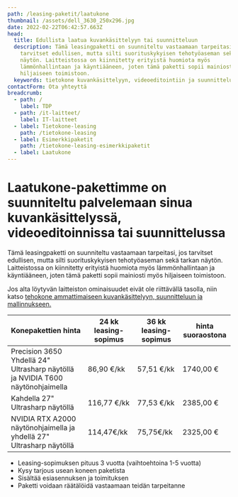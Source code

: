 ```yaml
---
path: /leasing-paketit/laatukone
thumbnail: /assets/dell_3630_250x296.jpg
date: 2022-02-22T06:42:57.663Z
head:
  title: Edullista laatua kuvankäsittelyyn tai suunnitteluun
  description: Tämä leasingpaketti on suunniteltu vastaamaan tarpeitasi, jos
    tarvitset edullisen, mutta silti suorituskykyisen tehotyöaseman sekä tarkan
    näytön. Laitteistossa on kiinnitetty erityistä huomiota myös
    lämmönhallintaan ja käyntiääneen, joten tämä paketti sopii mainiosti myös
    hiljaiseen toimistoon.
  keywords: tietokone kuvankäsittelyyn, videoeditointiin ja suunnitteluun
contactForm: Ota yhteyttä
breadcrumb:
  - path: /
    label: TDP
  - path: /it-laitteet/
    label: IT-laitteet
  - label: Tietokone-leasing
    path: /tietokone-leasing
  - label: Esimerkkipaketit
    path: /tietokone-leasing-esimerkkipaketit
  - label: Laatukone
---
```

# Laatukone-pakettimme on suunniteltu palvelemaan sinua kuvankäsittelyssä, videoeditoinnissa tai suunnittelussa

Tämä leasingpaketti on suunniteltu vastaamaan tarpeitasi, jos tarvitset edullisen, mutta silti suorituskykyisen tehotyöaseman sekä tarkan näytön. Laitteistossa on kiinnitetty erityistä huomiota myös lämmönhallintaan ja käyntiääneen, joten tämä paketti sopii mainiosti myös hiljaiseen toimistoon.

Jos alta löytyvän laitteiston ominaisuudet eivät ole riittävällä tasolla, niin katso <a href="leasing-paketit/tehokone">tehokone ammattimaiseen kuvankäsittelyyn, suunnitteluun ja mallinnukseen.</a>

| Konepakettien hinta                                                            | 24 kk leasing-sopimus | 36 kk leasing-sopimus | hinta suoraostona |
| ------------------------------------------------------------------------------ | --------------------- | --------------------- | ----------------- |
| Precision 3650 Yhdellä 24" Ultrasharp näytöllä ja NVIDIA T600 näytönohjaimella | 86,90 €/kk            | 57,51 €/kk            | 1740,00 €         |
| Kahdella 27" Ultrasharp näytöllä                                               | 116,77 €/kk           | 77,53 €/kk            | 2385,00 €         |
| NVIDIA RTX A2000 näytönohjaimella ja yhdellä 27" Ultrasharp näytöllä           | 114,47€/kk            | 75,75€/kk             | 2325,00 €         |

* Leasing-sopimuksen pituus 3 vuotta (vaihtoehtoina 1-5 vuotta)
* Kysy tarjous usean koneen paketista
* Sisältää esiasennuksen ja toimituksen
* Paketti voidaan räätälöidä vastaamaan teidän tarpeitanne

<Cards cardsPerRow="2" cards='[{"bgColor":"lightest","title":"Dell Precision 3650","linkBgColor":"darkest","image":"/assets/dell_pmini_3650_2.jpg","content":"Tehokkaalla suorittimella ja erinomaisella grafiikkateholla varustettu pitkän elinkaaren kone kuvankäsittelyyn, suunnitteluun ja muotoiluun.\n\nErittäin hiljainen ja helposti laajennettavissa usean näytön kokoonpanoihin.\n\n* Intel Core i7 8-ydinprosessori\n* Windows 10 tai 11 Professional 64 bit\n* Integoitu Intel HD Graphics 630 näytönohjain\n* NVIDIA T600-näytönohjain. Jopa NVIDIA RTX A6000 optiona\n* 16 Gt muistia, 512GB M.2 NVMe SSD kiintolevy, 5 x USB (2.0, 3.2 Gen 1 ja Gen 2), 2 x DP\n* Integroitu muistikortinlukija / Optinen asema DVD+/-RW\n* 3 vuoden onsite-huolto ja Tekninen tuki – puhelinneuvonta – 1 vuosi"},{"bgColor":"lightest","title":"Dell 27\" Ultrasharp U2722D QHD/16:9/IPS/HAS/PIVOT/MST","linkBgColor":"darkest","content":"Dell Ultrasharp U2722D vastaa vaativan-käyttäjän tarpeisiin QHD-tarkkuudella ja kattavilla ominaisuuksillaan\n\nLED-taustavalaistussa 27” IPS laajakuvanäytössä on huipputarkka kuva ja alhainen virrankulutus. Monipuolisesti säädettävä PIVOT jalusta ja korkeudensäätö","image":"/assets/dell_dell-u2722d_int_1.jpg"}]' />